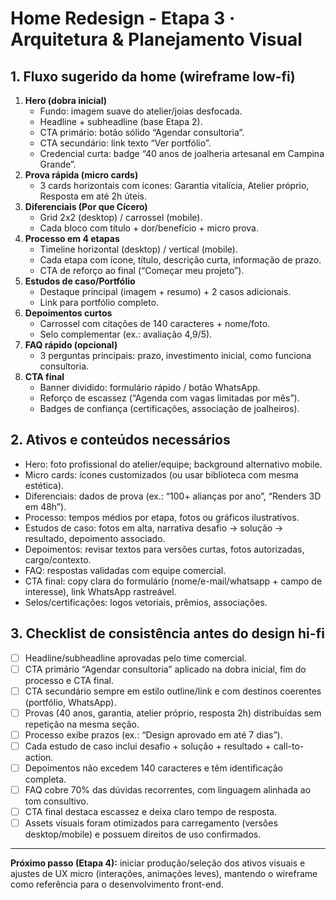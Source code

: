 ﻿# Home Redesign - Etapa 3 · Arquitetura & Planejamento Visual

## 1. Fluxo sugerido da home (wireframe low-fi)
1. **Hero (dobra inicial)**
   - Fundo: imagem suave do atelier/joias desfocada.
   - Headline + subheadline (base Etapa 2).
   - CTA primário: botão sólido “Agendar consultoria”.
   - CTA secundário: link texto “Ver portfólio”.
   - Credencial curta: badge “40 anos de joalheria artesanal em Campina Grande”.
2. **Prova rápida (micro cards)**
   - 3 cards horizontais com ícones: Garantia vitalícia, Atelier próprio, Resposta em até 2h úteis.
3. **Diferenciais (Por que Cícero)**
   - Grid 2x2 (desktop) / carrossel (mobile).
   - Cada bloco com título + dor/benefício + micro prova.
4. **Processo em 4 etapas**
   - Timeline horizontal (desktop) / vertical (mobile).
   - Cada etapa com ícone, título, descrição curta, informação de prazo.
   - CTA de reforço ao final (“Começar meu projeto”).
5. **Estudos de caso/Portfólio**
   - Destaque principal (imagem + resumo) + 2 casos adicionais.
   - Link para portfólio completo.
6. **Depoimentos curtos**
   - Carrossel com citações de 140 caracteres + nome/foto.
   - Selo complementar (ex.: avaliação 4,9/5).
7. **FAQ rápido (opcional)**
   - 3 perguntas principais: prazo, investimento inicial, como funciona consultoria.
8. **CTA final**
   - Banner dividido: formulário rápido / botão WhatsApp.
   - Reforço de escassez (“Agenda com vagas limitadas por mês”).
   - Badges de confiança (certificações, associação de joalheiros).

## 2. Ativos e conteúdos necessários
- Hero: foto profissional do atelier/equipe; background alternativo mobile.
- Micro cards: ícones customizados (ou usar biblioteca com mesma estética).
- Diferenciais: dados de prova (ex.: “100+ alianças por ano”, “Renders 3D em 48h”).
- Processo: tempos médios por etapa, fotos ou gráficos ilustrativos.
- Estudos de caso: fotos em alta, narrativa desafio → solução → resultado, depoimento associado.
- Depoimentos: revisar textos para versões curtas, fotos autorizadas, cargo/contexto.
- FAQ: respostas validadas com equipe comercial.
- CTA final: copy clara do formulário (nome/e-mail/whatsapp + campo de interesse), link WhatsApp rastreável.
- Selos/certificações: logos vetoriais, prêmios, associações.

## 3. Checklist de consistência antes do design hi-fi
- [ ] Headline/subheadline aprovadas pelo time comercial.
- [ ] CTA primário “Agendar consultoria” aplicado na dobra inicial, fim do processo e CTA final.
- [ ] CTA secundário sempre em estilo outline/link e com destinos coerentes (portfólio, WhatsApp).
- [ ] Provas (40 anos, garantia, atelier próprio, resposta 2h) distribuídas sem repetição na mesma seção.
- [ ] Processo exibe prazos (ex.: “Design aprovado em até 7 dias”).
- [ ] Cada estudo de caso inclui desafio + solução + resultado + call-to-action.
- [ ] Depoimentos não excedem 140 caracteres e têm identificação completa.
- [ ] FAQ cobre 70% das dúvidas recorrentes, com linguagem alinhada ao tom consultivo.
- [ ] CTA final destaca escassez e deixa claro tempo de resposta.
- [ ] Assets visuais foram otimizados para carregamento (versões desktop/mobile) e possuem direitos de uso confirmados.

---
**Próximo passo (Etapa 4):** iniciar produção/seleção dos ativos visuais e ajustes de UX micro (interações, animações leves), mantendo o wireframe como referência para o desenvolvimento front-end.
